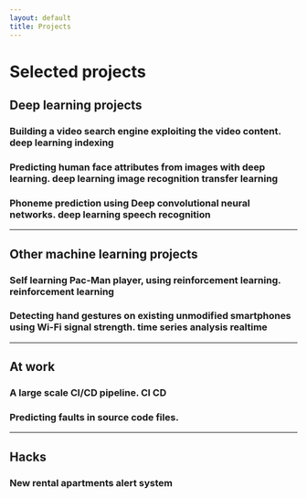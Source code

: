 ```yaml
---
layout: default
title: Projects
---
```


# Selected projects

## Deep learning projects

### Building a video search engine exploiting the video content. <span class="tags">deep learning</span> <span class="tags">indexing</span>

### Predicting human face attributes from images with deep learning. <span class="tags">deep learning</span> <span class="tags">image recognition</span> <span class="tags">transfer learning</span>

### Phoneme prediction using Deep convolutional neural networks. <span class="tags">deep learning</span> <span class="tags">speech recognition</span>
---

## Other machine learning projects

### Self learning Pac-Man player, using reinforcement learning. <span class="tags">reinforcement learning</span>

### Detecting hand gestures on existing unmodified smartphones using Wi-Fi signal strength. <span class="tags">time series analysis</span> <span class="tags">realtime</span>
---

## At work

### A large scale CI/CD pipeline. <span class="tags">CI</span> <span class="tags">CD</span>

### Predicting faults in source code files.
---

## Hacks

### New rental apartments alert system 